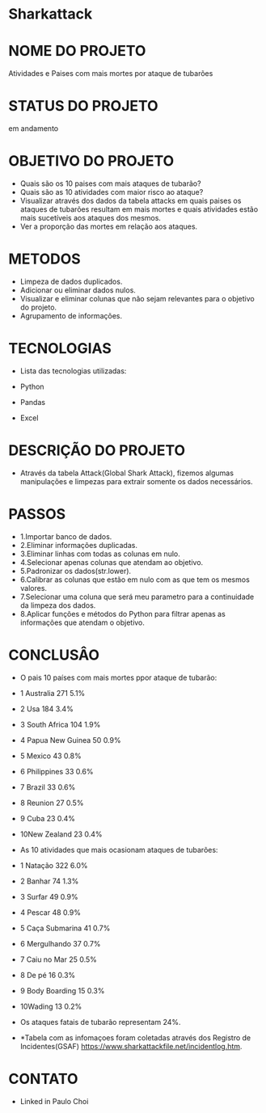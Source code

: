 # Sharkattack
 
# NOME DO PROJETO
Atividades e Paises com mais mortes por ataque de tubarões

# STATUS DO PROJETO
em andamento

# OBJETIVO DO PROJETO
- Quais são os 10 paises com mais ataques de tubarão?
- Quais são as 10 atividades com maior risco ao ataque?
- Visualizar através dos dados da tabela attacks em quais paises os ataques de tubarões resultam em mais mortes e quais atividades estão mais    sucetíveis aos ataques dos mesmos.
- Ver a proporção das mortes em relação aos ataques.

# METODOS
- Limpeza de dados duplicados.
- Adicionar  ou eliminar dados nulos.
- Visualizar e eliminar colunas que não sejam relevantes para o objetivo do projeto.
- Agrupamento de informações.


# TECNOLOGIAS 
- Lista das tecnologias utilizadas:

- Python
- Pandas
- Excel



# DESCRIÇÃO DO PROJETO
- Através da tabela Attack(Global Shark Attack), fizemos algumas manipulações e limpezas para extrair somente os dados necessários.

# PASSOS
- 1.Importar banco de dados.
- 2.Eliminar informações duplicadas.
- 3.Eliminar linhas com todas as colunas em nulo.
- 4.Selecionar apenas colunas que atendam ao objetivo.
- 5.Padronizar os dados(str.lower).
- 6.Calibrar as colunas que estão em nulo com as que tem os mesmos valores.
- 7.Selecionar uma coluna que será meu parametro para a continuidade da limpeza dos dados.
- 8.Aplicar funções e métodos do Python para filtrar apenas as informações que atendam o objetivo.

# CONCLUSÂO
- O pais 10 países com mais mortes ppor ataque de tubarão:

- 1	Australia	      271     5.1%
- 2	Usa	              184     3.4%
- 3	South Africa      104     1.9%
- 4	Papua New Guinea   50     0.9%
- 5	Mexico	           43     0.8%
- 6	Philippines	       33     0.6%
- 7	Brazil	           33     0.6%
- 8	Reunion	           27     0.5%
- 9	Cuba	           23     0.4%
- 10New Zealand	       23     0.4%

- As 10 atividades que mais ocasionam ataques de tubarões:

- 1	Natação	        322       6.0%
- 2	Banhar	         74       1.3%
- 3	Surfar        	 49       0.9%
- 4	Pescar	         48       0.9%
- 5	Caça Submarina	 41       0.7%
- 6	Mergulhando	     37       0.7%
- 7	Caiu no Mar	     25       0.5%   
- 8	De pé	         16       0.3%
- 9	Body Boarding    15       0.3%
- 10Wading           13       0.2%

- Os ataques fatais de tubarão representam 24%.

- *Tabela com as infomaçoes foram coletadas através dos Registro de Incidentes(GSAF) https://www.sharkattackfile.net/incidentlog.htm.

# CONTATO
- Linked in Paulo Choi